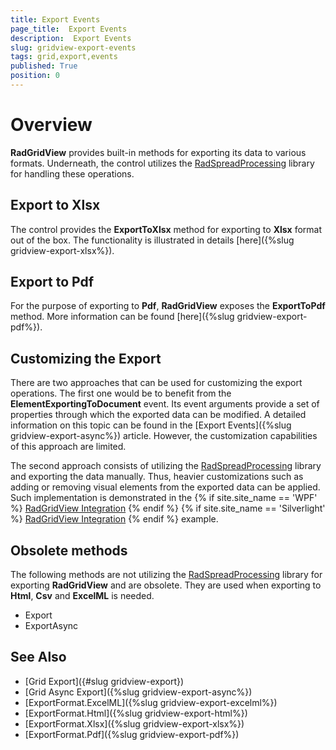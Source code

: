 ```yaml
---
title: Export Events
page_title:  Export Events
description:  Export Events
slug: gridview-export-events
tags: grid,export,events
published: True
position: 0
---
```


# Overview

__RadGridView__ provides built-in methods for exporting its data to various formats. Underneath, the control utilizes the [RadSpreadProcessing](https://docs.telerik.com/devtools/document-processing/libraries/radspreadprocessing/overview) library for handling these operations. 

## Export to Xlsx

The control provides the __ExportToXlsx__ method for exporting to __Xlsx__  format out of the box. The functionality is illustrated in details [here]({%slug gridview-export-xlsx%}).

## Export to Pdf

For the purpose of exporting to __Pdf__, __RadGridView__ exposes the __ExportToPdf__ method. More information can be found [here]({%slug gridview-export-pdf%}).

## Customizing the Export

There are two approaches that can be used for customizing the export operations. The first one would be to benefit from the __ElementExportingToDocument__ event. Its event arguments provide a set of properties through which the exported data can be modified. A detailed information on this topic can be found in the [Export Events]({%slug gridview-export-async%}) article. However, the customization capabilities of this approach are limited. 

The second approach consists of utilizing the [RadSpreadProcessing](https://docs.telerik.com/devtools/document-processing/libraries/radspreadprocessing/overview) library and exporting the data manually. Thus, heavier customizations such as adding or removing visual elements from the exported data can be applied. Such implementation is demonstrated in the {% if site.site_name == 'WPF' %} [RadGridView Integration](https://demos.telerik.com/wpf/) {% endif %} {% if site.site_name == 'Silverlight' %} [RadGridView Integration](https://demos.telerik.com/silverlight/#SpreadProcessing/RadGridViewIntegration) {% endif %} example.

## Obsolete methods

The following methods are not utilizing the [RadSpreadProcessing](https://docs.telerik.com/devtools/document-processing/libraries/radspreadprocessing/overview) library for exporting __RadGridView__ and are obsolete. They are used when exporting to __Html__, __Csv__ and __ExcelML__ is needed.

* Export
* ExportAsync

## See Also

 * [Grid Export]({#slug gridview-export})
 * [Grid Async Export]({%slug gridview-export-async%})
 * [ExportFormat.ExcelML]({%slug gridview-export-excelml%})
 * [ExportFormat.Html]({%slug gridview-export-html%}) 
 * [ExportFormat.Xlsx]({%slug gridview-export-xlsx%}) 
 * [ExportFormat.Pdf]({%slug gridview-export-pdf%})
